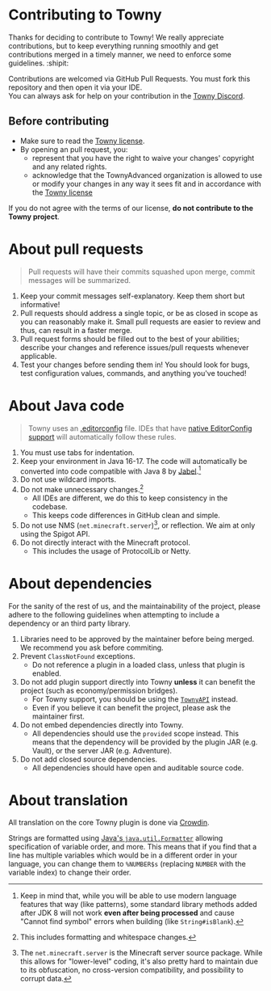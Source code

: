 # Contributing to Towny
Thanks for deciding to contribute to Towny! We really appreciate contributions, but to keep everything running smoothly and get contributions merged in a timely manner, we need to enforce some guidelines. :shipit:

Contributions are welcomed via GitHub Pull Requests.
You must fork this repository and then open it via your IDE.   
You can always ask for help on your contribution in the [Towny Discord](https://discord.gg/gnpVs5m).    

## Before contributing
- Make sure to read the [Towny license](https://github.com/TownyAdvanced/Towny/blob/master/LICENSE.md).
- By opening an pull request, you:
    - represent that you have the right to waive your changes' copyright and any related rights.
    - acknowledge that the TownyAdvanced organization is allowed to use or modify your changes in any way it sees fit and in accordance with the [Towny license](https://github.com/TownyAdvanced/Towny/blob/master/LICENSE.md)

If you do not agree with the terms of our license, **do not contribute to the Towny project**.

# About pull requests
> Pull requests will have their commits squashed upon merge, commit messages will be summarized.

1. Keep your commit messages self-explanatory. Keep them short but informative!
2. Pull requests should address a single topic, or be as closed in scope as you can reasonably make it. Small pull requests are easier to review and thus, can result in a faster merge.
3. Pull request forms should be filled out to the best of your abilities; describe your changes and reference issues/pull requests whenever applicable.
4. Test your changes before sending them in! You should look for bugs, test configuration values, commands, and anything you've touched!

# About Java code
> Towny uses an [.editorconfig](https://editorconfig.org) file. IDEs that have [native EditorConfig support](https://editorconfig.org/#pre-installed) will automatically follow these rules.
    
1. You must use tabs for indentation. 
2. Keep your environment in Java 16-17. The code will automatically be converted into code compatible with Java 8 by [Jabel](https://github.com/bsideup/jabel).[^jabel-warning]
3. Do not use wildcard imports.
4. Do not make unnecessary changes.[^changes]
   - All IDEs are different, we do this to keep consistency in the codebase.
   - This keeps code differences in GitHub clean and simple.
5. Do not use NMS (`net.minecraft.server`)[^nms], or reflection. We aim at only using the Spigot API.
6. Do not directly interact with the Minecraft protocol.
   - This includes the usage of ProtocolLib or Netty.

# About dependencies
For the sanity of the rest of us, and the maintainability of the project, please adhere to the following guidelines when attempting to include a dependency or an third party library.

1. Libraries need to be approved by the maintainer before being merged. We recommend you ask before commiting.     
2. Prevent `ClassNotFound` exceptions.
   - Do not reference a plugin in a loaded class, unless that plugin is enabled.
3. Do not add plugin support directly into Towny **unless** it can benefit the project (such as economy/permission bridges).
   - For Towny support, you should be using the [`TownyAPI`](https://github.com/TownyAdvanced/Towny/wiki/TownyAPI) instead.
   - Even if you believe it can benefit the project, please ask the maintainer first.
4. Do not embed dependencies directly into Towny.
   - All dependencies should use the `provided` scope instead. This means that the dependency will be provided by the plugin JAR (e.g. Vault), or the server JAR (e.g. Adventure).
5. Do not add closed source dependencies.
   - All dependencies should have open and auditable source code.

# About translation
All translation on the core Towny plugin is done via [Crowdin](https://crowdin.com/project/townyadvanced).

Strings are formatted using [Java's `java.util.Formatter`](https://docs.oracle.com/en/java/javase/18/docs/api/java.base/java/util/Formatter.html) allowing specification of variable order, and more. This means that if you find that a line has multiple variables which would be in a different order in your language, you can change them to `%NUMBER$s` (replacing `NUMBER` with the variable index) to change their order. 

[^jabel-warning]: Keep in mind that, while you will be able to use modern language features that way (like patterns), some standard library methods added after JDK 8 will not work **even after being processed** and cause "Cannot find symbol" errors when building (like `String#isBlank`).

[^changes]: This includes formatting and whitespace changes.

[^nms]: The `net.minecraft.server` is the Minecraft server source package. While this allows for "lower-level" coding, it's also pretty hard to maintain due to its obfuscation, no cross-version compatibility, and possibility to corrupt data.
